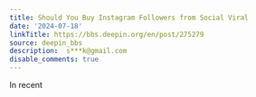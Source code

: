 ```yaml
---
title: Should You Buy Instagram Followers from Social Viral
date: '2024-07-18'
linkTitle: https://bbs.deepin.org/en/post/275279
source: deepin_bbs
description:  s***k@gmail.com 
disable_comments: true
---
```

In recent 
